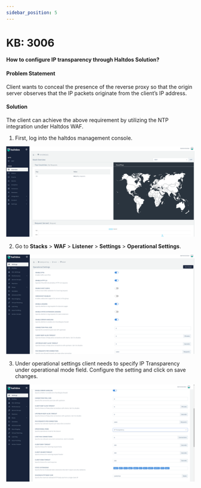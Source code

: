 ```yaml
---
sidebar_position: 5
---
```


# KB: 3006

#### How to configure IP transparency through Haltdos Solution?

#### Problem Statement

Client wants to conceal the presence of the reverse proxy so that the origin server observes that the IP packets originate from the client’s IP address.

#### Solution

The client can achieve the above requirement by utilizing the NTP integration under Haltdos WAF.

1. First, log into the haltdos management console.

![ip transperancy](/img/platform/v6/kb/ip1.png)

2. Go to **Stacks** > **WAF** > **Listener** > **Settings** > **Operational Settings**.

![ip transperancy](/img/platform/v6/kb/ip2.png)

3. Under operational settings client needs to specify IP Transparency under operational mode field. Configure the setting and click on save changes.

![ip transperancy](/img/platform/v6/kb/ip3.png)